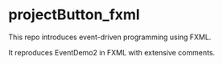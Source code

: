 # projectButton_fxml
This repo introduces event-driven programming using FXML.

It reproduces EventDemo2 in FXML with extensive comments.
